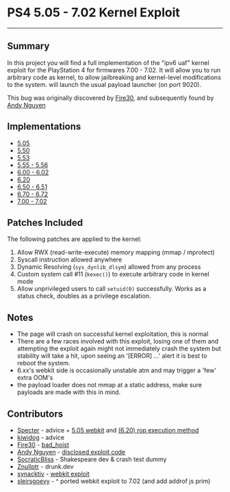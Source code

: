 # PS4 5.05 - 7.02 Kernel Exploit
---
## Summary
In this project you will find a full implementation of the "ipv6 uaf" kernel exploit for the PlayStation 4 for firmwares 7.00 - 7.02. It will allow you to run arbitrary code as kernel, to allow jailbreaking and kernel-level modifications to the system. will launch the usual payload launcher (on port 9020).

This bug was originally discovered by [Fire30](https://twitter.com/fire30), and subsequently found by [Andy Nguyen](https://twitter.com/theflow0/)

## Implementations
* [5.05](https://github.com/ChendoChap/ps4-ipv6-uaf/tree/5.05)
* [5.50](https://github.com/ChendoChap/ps4-ipv6-uaf/tree/5.50)
* [5.53](https://github.com/ChendoChap/ps4-ipv6-uaf/tree/5.53)
* [5.55 - 5.56](https://github.com/ChendoChap/ps4-ipv6-uaf/tree/5.55-5.56)
* [6.00 - 6.02](https://github.com/ChendoChap/ps4-ipv6-uaf/tree/6.00-6.02)
* [6.20](https://github.com/ChendoChap/ps4-ipv6-uaf/tree/6.20)
* [6.50 - 6.51](https://github.com/ChendoChap/ps4-ipv6-uaf/tree/6.50-6.51)
* [6.70 - 6.72](https://github.com/ChendoChap/ps4-ipv6-uaf/tree/6.70-6.72)
* [7.00 - 7.02](https://github.com/ChendoChap/ps4-ipv6-uaf/tree/7.00-7.02)

## Patches Included
The following patches are applied to the kernel:
1) Allow RWX (read-write-execute) memory mapping (mmap / mprotect)
2) Syscall instruction allowed anywhere
3) Dynamic Resolving (`sys_dynlib_dlsym`) allowed from any process
4) Custom system call #11 (`kexec()`) to execute arbitrary code in kernel mode
5) Allow unprivileged users to call `setuid(0)` successfully. Works as a status check, doubles as a privilege escalation.

## Notes
- The page will crash on successful kernel exploitation, this is normal
- There are a few races involved with this exploit, losing one of them and attempting the exploit again might not immediately crash the system but stability will take a hit, upon seeing an '[ERROR] ...' alert it is best to reboot the system.
- 6.xx's webkit side is occasionally unstable atm and may trigger a 'few' extra OOM's
- the payload loader does not mmap at a static address, make sure payloads are made with this in mind.

## Contributors

- [Specter](https://twitter.com/SpecterDev) - advice + [5.05 webkit](https://github.com/Cryptogenic/PS4-5.05-Kernel-Exploit/blob/master/expl.js) and [(6.20) rop execution method](https://github.com/Cryptogenic/PS4-6.20-WebKit-Code-Execution-Exploit)
- [kiwidog](https://twitter.com/kd_tech_) - advice
- [Fire30](https://twitter.com/fire30) - [bad_hoist](https://github.com/Fire30/bad_hoist)
- [Andy Nguyen](https://twitter.com/theflow0/) - [disclosed exploit code](https://hackerone.com/reports/826026)
- [SocraticBliss](https://twitter.com/SocraticBliss) - Shakespeare dev & crash test dummy
- [Znullptr](https://twitter.com/Znullptr) - drunk.dev
- [synacktiv](https://www.synacktiv.com) - [webkit exploit](https://www.synacktiv.com/publications/this-is-for-the-pwners-exploiting-a-webkit-0-day-in-playstation-4.html)
- [sleirsgoevy](https://twitter.com/sleirsgoevy) - ^ ported webkit exploit to 7.02 (and add addrof js prim)